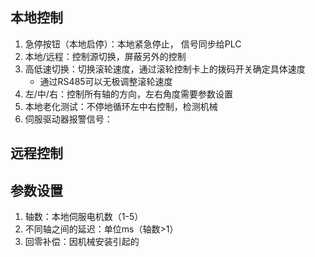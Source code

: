 ## 本地控制
1. 急停按钮（本地启停）：本地紧急停止， 信号同步给PLC
2. 本地/远程：控制源切换，屏蔽另外的控制
3. 高低速切换：切换滚轮速度，通过滚轮控制卡上的拨码开关确定具体速度
	- 通过RS485可以无极调整滚轮速度
4. 左/中/右：控制所有轴的方向，左右角度需要参数设置
5. 本地老化测试：不停地循环左中右控制，检测机械
6. 伺服驱动器报警信号：

## 远程控制
### 


## 参数设置
1. 轴数：本地伺服电机数（1-5）
2. 不同轴之间的延迟：单位ms（轴数>1）
3. 回零补偿：因机械安装引起的